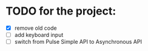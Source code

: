# TODO for the project:

- [x] remove old code
- [ ] add keyboard input
- [ ] switch from Pulse Simple API to Asynchronous API
